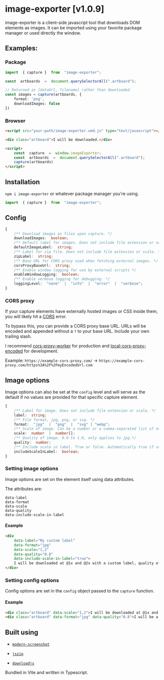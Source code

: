 # image-exporter [v1.0.9]

image-exporter is a client-side javascript tool that downloads DOM elements as images. It can be imported using your favorite package manager or used directly the window.

## Examples:

### Package

```Typescript
import  { capture }  from  "image-exporter";

const  artboards  =  document.querySelectorAll(".artboard");

// Returned as [dataUrl, filename] rather than downloaded
const images = capture(artboards, {
	format: 'png',
	downloadImages: false
})
```

### Browser

```HTML
<script src="your-path/image-exporter.umd.js" type="text/javascript"></script>

<div class="artboard">I will be downloaded.</div>

<script>
	const  capture  =  window.imageExporter;
	const  artboards  =  document.querySelectorAll(".artboard");
	capture(artboards)
</script>

```

## Installation

`npm i image-exporter` or whatever package manager you're using.

```Typescript
import  { capture }  from  "image-exporter";
```

## Config

```Typescript
{
	/** Download images as files upon capture. */
	downloadImages:  boolean;
	/** Default label for images. Does not include file extension or scale. */
	defaultImageLabel:  string;
	/** Label for zip file. Does not include file extension or scale. */
	zipLabel:  string;
	/** Base URL for CORS proxy used when fetching external images. */
	corsProxyBaseUrl:  string;
	/** Enable window logging for use by external scripts */
	enableWindowLogging:  boolean;
	/** Enable verbose logging for debugging. */
	loggingLevel:  "none"  |  "info"  |  "error"  |  "verbose";
}
```

### CORS proxy

If your capture elements have externally hosted images or CSS inside them, you will likely hit a [CORS](https://developer.mozilla.org/en-US/docs/Web/HTTP/CORS) error.

To bypass this, you can provide a CORS proxy base URL. URLs will be encoded and appended without a `?` to your base URL. Include your own trailing slash.

I recommend [cors-proxy-worker](https://github.com/briantuckerdesign/cors-proxy-worker) for production and [local-cors-proxy-encoded](https://github.com/briantuckerdesign/local-cors-proxy-encoded) for development.

Example: `https://example-cors-proxy.com/` -> `https://example-cors-proxy.com/https%3A%2F%2FmyEncodedUrl.com`

## Image options

Image options can also be set at the `config` level and will serve as the default if no values are provided for that specific capture element.

```Typescript
{
	/** Label for image. Does not include file extension or scale. */
	label:  string;
	/** File format, jpg, png, or svg. */
	format:  "jpg"  |  "png"  |  "svg" | "webp";
	/** Scale of image. Can be a number or a comma-separated list of numbers. */
	scale:  number  |  number[];
	/** Quality of image. 0.0 to 1.0, only applies to jpg.*/
	quality:  number;
	/** Include scale in label. True or false. Automatically true if scale is an array. */
	includeScaleInLabel:  boolean;
}
```

### Setting image options

Image options are set on the element itself using data attributes.

The attributes are:

```
data-label
data-format
data-scale
data-quality
data-include-scale-in-label
```

#### Example

```HTML
<div
    data-label="My custom label"
    data-format="jpg"
    data-scale="1,2"
    data-quality="0.8"
    data-include-scale-in-label="true">
    I will be downloaded at @1x and @2x with a custom label, quality of 0.8, a JPG, and include scale in label.
</div>
```

### Setting config options

Config options are set in the `config` object passed to the `capture` function.

#### Example

```HTML
<div class="artboard" data-scale="1,2">I will be downloaded at @1x and @2x.</div>
<div class="artboard" data-format="jpg" data-quality="0.8">I will be a compressed JPG.</div>
```

## Built using

- [`modern-screenshot`](https://github.com/qq15725/modern-screenshot/tree/main)

- [`jszip`](https://github.com/Stuk/jszip)

- [`downloadjs`](https://github.com/rndme/download)

Bundled in Vite and written in Typescript.
